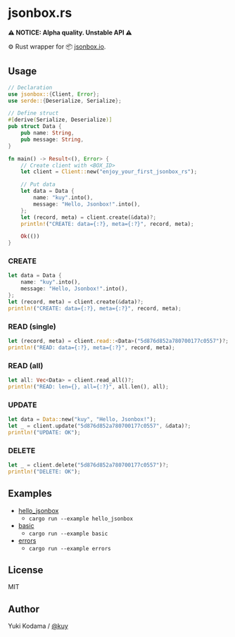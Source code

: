 # jsonbox.rs

**⚠️ NOTICE: Alpha quality. Unstable API ⚠️**

⚙️ Rust wrapper for 📦 [jsonbox.io](https://jsonbox.io/).

## Usage

```rust
// Declaration
use jsonbox::{Client, Error};
use serde::{Deserialize, Serialize};

// Define struct
#[derive(Serialize, Deserialize)]
pub struct Data {
    pub name: String,
    pub message: String,
}

fn main() -> Result<(), Error> {
    // Create client with <BOX_ID>
    let client = Client::new("enjoy_your_first_jsonbox_rs");

    // Put data
    let data = Data {
        name: "kuy".into(),
        message: "Hello, Jsonbox!".into(),
    };
    let (record, meta) = client.create(&data)?;
    println!("CREATE: data={:?}, meta={:?}", record, meta);

    Ok(())
}
```

### CREATE

```rust
let data = Data {
    name: "kuy".into(),
    message: "Hello, Jsonbox!".into(),
};
let (record, meta) = client.create(&data)?;
println!("CREATE: data={:?}, meta={:?}", record, meta);
```

### READ (single)

```rust
let (record, meta) = client.read::<Data>("5d876d852a780700177c0557")?;
println!("READ: data={:?}, meta={:?}", record, meta);
```

### READ (all)

```rust
let all: Vec<Data> = client.read_all()?;
println!("READ: len={}, all={:?}", all.len(), all);
```

### UPDATE

```rust
let data = Data::new("kuy", "Hello, Jsonbox!");
let _ = client.update("5d876d852a780700177c0557", &data)?;
println!("UPDATE: OK");
```

### DELETE

```rust
let _ = client.delete("5d876d852a780700177c0557")?;
println!("DELETE: OK");
```

## Examples

- [hello_jsonbox](https://github.com/kuy/jsonbox-rs/blob/master/examples/hello_jsonbox.rs)
  - `cargo run --example hello_jsonbox`
- [basic](https://github.com/kuy/jsonbox-rs/blob/master/examples/basic.rs)
  - `cargo run --example basic`
- [errors](https://github.com/kuy/jsonbox-rs/blob/master/examples/errors.rs)
  - `cargo run --example errors`

## License

MIT

## Author

Yuki Kodama / [@kuy](https://twitter.com/kuy)
